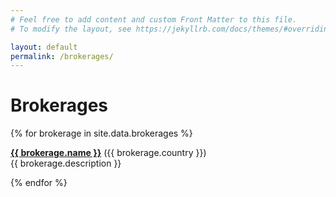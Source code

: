 ```yaml
---
# Feel free to add content and custom Front Matter to this file.
# To modify the layout, see https://jekyllrb.com/docs/themes/#overriding-theme-defaults

layout: default
permalink: /brokerages/
---
```


# Brokerages


{% for brokerage in site.data.brokerages %}

<a href="{{ brokerage.url }}"><strong>{{ brokerage.name }}</strong></a> ({{ brokerage.country }})<br>
{{ brokerage.description }}

{% endfor %}


